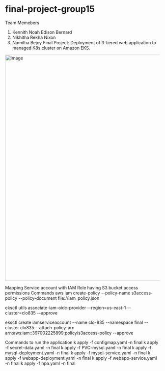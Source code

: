 # final-project-group15

Team Memebers

1. Kennith Noah Edison Bernard
2. Nikhitha Rekha Nixon
3. Namitha Bejoy
Final Project: Deployment of 3-tiered web application to managed K8s cluster on Amazon EKS.

<img width="736" alt="image" src="https://github.com/kenoah/final-project-group15/assets/130622591/c12cd86f-196a-4725-8cca-3e0d861d342a">

Mapping Service account with IAM Role having S3 bucket access permissions
Commands
aws iam create-policy
--policy-name s3access-policy
--policy-document file://iam_policy.json

eksctl utils associate-iam-oidc-provider --region=us-east-1 --cluster=clo835 --approve

eksctl create iamserviceaccount
--name clo-835
--namespace final
--cluster clo835
--attach-policy-arn arn:aws:iam::397002225899:policy/s3access-policy
--approve

Commands to run the application
k apply -f configmap.yaml -n final k apply -f secret-data.yaml -n final k apply -f PVC-mysql.yaml -n final k apply -f mysql-deployment.yaml -n final k apply -f mysql-service.yaml -n final k apply -f webapp-deployment.yaml -n final k apply -f webapp-service.yaml -n final k apply -f hpa.yaml -n final
